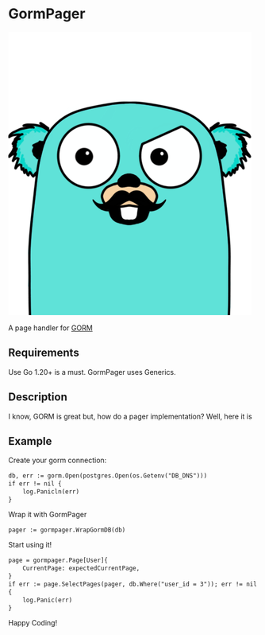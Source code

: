 # GormPager

![gormpager](gopher.png "GormPager")

A page handler for [GORM](https://github.com/go-gorm/gorm)

## Requirements

Use Go 1.20+ is a must. GormPager uses Generics.

## Description

I know, GORM is great but, how do a pager implementation? Well, here it is

## Example

Create your gorm connection:

```golang
db, err := gorm.Open(postgres.Open(os.Getenv("DB_DNS")))
if err != nil {
    log.Panicln(err)
}
```

Wrap it with GormPager

```golang
pager := gormpager.WrapGormDB(db)
```

Start using it!

```golang
page = gormpager.Page[User]{
    CurrentPage: expectedCurrentPage,
}
if err := page.SelectPages(pager, db.Where("user_id = 3")); err != nil {
    log.Panic(err)
}
```

Happy Coding!
